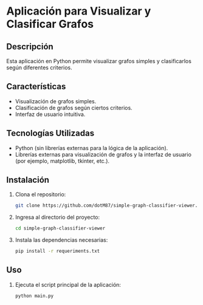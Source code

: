# Aplicación para Visualizar y Clasificar Grafos

## Descripción
Esta aplicación en Python permite visualizar grafos simples y clasificarlos según diferentes criterios.

## Características
- Visualización de grafos simples.
- Clasificación de grafos según ciertos criterios.
- Interfaz de usuario intuitiva.

## Tecnologías Utilizadas
- Python (sin librerías externas para la lógica de la aplicación).
- Librerías externas para visualización de grafos y la interfaz de usuario (por ejemplo, matplotlib, tkinter, etc.).

## Instalación
1. Clona el repositorio:
    ```bash
    git clone https://github.com/dotM87/simple-graph-classifier-viewer.git
2. Ingresa al directorio del proyecto:
    ```bash
    cd simple-graph-classifier-viewer
3. Instala las dependencias necesarias:
    ```bash
    pip install -r requeriments.txt
## Uso
1. Ejecuta el script principal de la aplicación:
    ```bash
    python main.py
